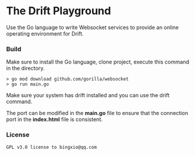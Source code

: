 # The Drift Playground

Use the Go language to write Websocket services to provide an online operating environment for Drift.

### Build

Make sure to install the Go language, clone project, execute this command in the directory.

```shell
> go mod download github.com/gorilla/websocket
> go run main.go
```

Make sure your system has drift installed and you can use the drift command.

The port can be modified in the **main.go** file to ensure that the connection port in the **index.html** file is consistent.

### License
```
GPL v3.0 license to bingxio@qq.com
```